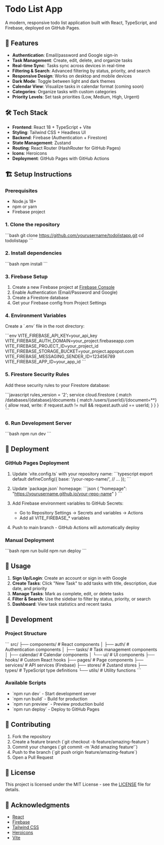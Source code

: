 # Todo List App

A modern, responsive todo list application built with React, TypeScript, and Firebase, deployed on GitHub Pages.

## 🚀 Features

- **Authentication**: Email/password and Google sign-in
- **Task Management**: Create, edit, delete, and organize tasks
- **Real-time Sync**: Tasks sync across devices in real-time
- **Filtering & Search**: Advanced filtering by status, priority, and search
- **Responsive Design**: Works on desktop and mobile devices
- **Dark Mode**: Toggle between light and dark themes
- **Calendar View**: Visualize tasks in calendar format (coming soon)
- **Categories**: Organize tasks with custom categories
- **Priority Levels**: Set task priorities (Low, Medium, High, Urgent)

## 🛠️ Tech Stack

- **Frontend**: React 18 + TypeScript + Vite
- **Styling**: Tailwind CSS + Headless UI
- **Backend**: Firebase (Authentication + Firestore)
- **State Management**: Zustand
- **Routing**: React Router (HashRouter for GitHub Pages)
- **Icons**: Heroicons
- **Deployment**: GitHub Pages with GitHub Actions

## 🏗️ Setup Instructions

### Prerequisites

- Node.js 18+ 
- npm or yarn
- Firebase project

### 1. Clone the repository

\`\`\`bash
git clone https://github.com/yourusername/todolistapp.git
cd todolistapp
\`\`\`

### 2. Install dependencies

\`\`\`bash
npm install
\`\`\`

### 3. Firebase Setup

1. Create a new Firebase project at [Firebase Console](https://console.firebase.google.com/)
2. Enable Authentication (Email/Password and Google)
3. Create a Firestore database
4. Get your Firebase config from Project Settings

### 4. Environment Variables

Create a \`.env\` file in the root directory:

\`\`\`env
VITE_FIREBASE_API_KEY=your_api_key
VITE_FIREBASE_AUTH_DOMAIN=your_project.firebaseapp.com
VITE_FIREBASE_PROJECT_ID=your_project_id
VITE_FIREBASE_STORAGE_BUCKET=your_project.appspot.com
VITE_FIREBASE_MESSAGING_SENDER_ID=123456789
VITE_FIREBASE_APP_ID=your_app_id
\`\`\`

### 5. Firestore Security Rules

Add these security rules to your Firestore database:

\`\`\`javascript
rules_version = '2';
service cloud.firestore {
  match /databases/{database}/documents {
    match /users/{userId}/{document=**} {
      allow read, write: if request.auth != null && request.auth.uid == userId;
    }
  }
}
\`\`\`

### 6. Run Development Server

\`\`\`bash
npm run dev
\`\`\`

## 🚀 Deployment

### GitHub Pages Deployment

1. Update \`vite.config.ts\` with your repository name:
   \`\`\`typescript
   export default defineConfig({
     base: '/your-repo-name/',
     // ...
   });
   \`\`\`

2. Update \`package.json\` homepage:
   \`\`\`json
   {
     "homepage": "https://yourusername.github.io/your-repo-name"
   }
   \`\`\`

3. Add Firebase environment variables to GitHub Secrets:
   - Go to Repository Settings → Secrets and variables → Actions
   - Add all VITE_FIREBASE_* variables

4. Push to main branch - GitHub Actions will automatically deploy

### Manual Deployment

\`\`\`bash
npm run build
npm run deploy
\`\`\`

## 📱 Usage

1. **Sign Up/Login**: Create an account or sign in with Google
2. **Create Tasks**: Click "New Task" to add tasks with title, description, due date, and priority
3. **Manage Tasks**: Mark as complete, edit, or delete tasks
4. **Filter & Search**: Use the sidebar to filter by status, priority, or search
5. **Dashboard**: View task statistics and recent tasks

## 🔧 Development

### Project Structure

\`\`\`
src/
├── components/          # React components
│   ├── auth/           # Authentication components
│   ├── tasks/          # Task management components
│   ├── calendar/       # Calendar components
│   └── ui/             # UI components
├── hooks/              # Custom React hooks
├── pages/              # Page components
├── services/           # API services (Firebase)
├── stores/             # Zustand stores
├── types/              # TypeScript type definitions
└── utils/              # Utility functions
\`\`\`

### Available Scripts

- \`npm run dev\` - Start development server
- \`npm run build\` - Build for production
- \`npm run preview\` - Preview production build
- \`npm run deploy\` - Deploy to GitHub Pages

## 🤝 Contributing

1. Fork the repository
2. Create a feature branch (\`git checkout -b feature/amazing-feature\`)
3. Commit your changes (\`git commit -m 'Add amazing feature'\`)
4. Push to the branch (\`git push origin feature/amazing-feature\`)
5. Open a Pull Request

## 📄 License

This project is licensed under the MIT License - see the [LICENSE](LICENSE) file for details.

## 🙏 Acknowledgments

- [React](https://reactjs.org/)
- [Firebase](https://firebase.google.com/)
- [Tailwind CSS](https://tailwindcss.com/)
- [Heroicons](https://heroicons.com/)
- [Vite](https://vitejs.dev/)

